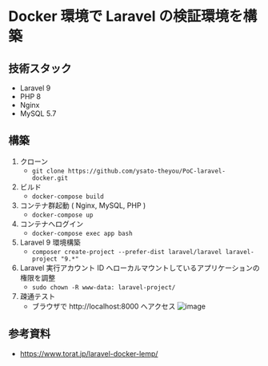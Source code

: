 # Docker 環境で Laravel の検証環境を構築

## 技術スタック

* Laravel 9
* PHP 8
* Nginx
* MySQL 5.7

## 構築

1. クローン
   * `git clone https://github.com/ysato-theyou/PoC-laravel-docker.git`
2. ビルド
   * `docker-compose build`
3. コンテナ群起動 ( Nginx, MySQL, PHP )
   * `docker-compose up`
4. コンテナへログイン
   * `docker-compose exec app bash`
5. Laravel 9 環境構築
   * `composer create-project --prefer-dist laravel/laravel laravel-project "9.*"`
6. Laravel 実行アカウント ID へローカルマウントしているアプリケーションの権限を調整
   * `sudo chown -R www-data: laravel-project/`
7. 疎通テスト
   * ブラウザで http://localhost:8000 へアクセス
    ![image](https://user-images.githubusercontent.com/108514223/209458663-b29aabd4-e209-43d0-a0a9-4d9746165e91.png)

## 参考資料
* https://www.torat.jp/laravel-docker-lemp/
 
